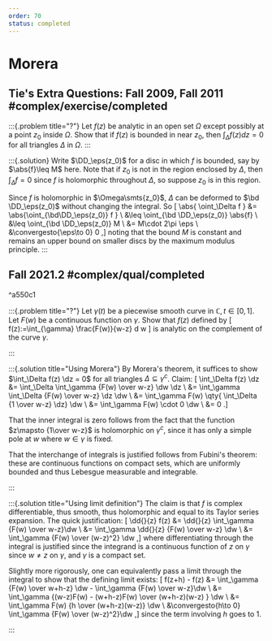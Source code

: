 ```yaml
---
order: 70
status: completed
---
```


# Morera 

## Tie's Extra Questions: Fall 2009, Fall 2011 #complex/exercise/completed

:::{.problem title="?"}
Let $f(z)$ be analytic in an open set $\Omega$ except possibly at a
point $z_0$ inside $\Omega$. Show that if $f(z)$ is bounded in near
$z_0$, then $\displaystyle \int_\Delta f(z) dz = 0$ for all triangles
$\Delta$ in $\Omega$.
:::

:::{.solution}
Write $\DD_\eps(z_0)$ for a disc in which $f$ is bounded, say by $\abs{f}\leq M$ here.
Note that if $z_0$ is not in the region enclosed by $\Delta$, then $\int_\Delta f = 0$ since $f$ is holomorphic throughout $\Delta$, so suppose $z_0$ is in this region.

Since $f$ is holomorphic in $\Omega\smts{z_0}$, $\Delta$ can be deformed to $\bd \DD_\eps(z_0)$ without changing the integral. 
So
\[
\abs{ \oint_\Delta f } 
&= \abs{\oint_{\bd\DD_\eps(z_0)} f } \\
&\leq \oint_{\bd \DD_\eps(z_0)} \abs{f} \\
&\leq \oint_{\bd \DD_\eps(z_0)} M \\
&= M\cdot 2\pi \eps \\
&\convergesto{\eps\to 0} 0
,\]
noting that the bound $M$ is constant and remains an upper bound on smaller discs by the maximum modulus principle.
:::

## Fall 2021.2  #complex/qual/completed

^a550c1

:::{.problem title="?"}
Let $\gamma(t)$ be a piecewise smooth curve in $\mathbb{C}, t \in[0,1]$. Let $F(w)$ be a continuous function on $\gamma$. Show that $f(z)$ defined by
\[
f(z):=\int_{\gamma} \frac{F(w)}{w-z} d w
\]
is analytic on the complement of the curve $\gamma$.

:::

:::{.solution title="Using Morera"}
By Morera's theorem, it suffices to show $\int_\Delta f(z) \dz = 0$ for all triangles $\Delta \subseteq \gamma^c$.
Claim:
\[
\int_\Delta f(z) \dz 
&= \int_\Delta \int_\gamma {F(w) \over w-z} \dw \dz \\
&= \int_\gamma \int_\Delta {F(w) \over w-z} \dz \dw \\
&= \int_\gamma F(w) \qty{ \int_\Delta {1 \over w-z} \dz} \dw \\
&= \int_\gamma F(w) \cdot 0 \dw \\
&= 0
.\]

That the inner integral is zero follows from the fact that the function $z\mapsto {1\over w-z}$ is holomorphic on $\gamma^c$, since it has only a simple pole at $w$ where $w\in \gamma$ is fixed.

That the interchange of integrals is justified follows from Fubini's theorem: these are continuous functions on compact sets, which are uniformly bounded and thus Lebesgue measurable and integrable.

:::


:::{.solution title="Using limit definition"}
The claim is that $f$ is complex differentiable, thus smooth, thus holomorphic and equal to its Taylor series expansion.
The quick justification:
\[
\dd{}{z} f(z)
&= \dd{}{z} \int_\gamma {F(w) \over w-z}\dw \\
&= \int_\gamma \dd{}{z} {F(w) \over w-z} \dw \\
&= \int_\gamma {F(w) \over (w-z)^2} \dw
,\]
where differentiating through the integral is justified since the integrand is a continuous function of $z$ on $\gamma$ since $w\neq z$ on $\gamma$, and $\gamma$ is a compact set.

Slightly more rigorously, one can equivalently pass a limit through the integral to show that the defining limit exists:
\[
f(z+h) - f(z)
&= \int_\gamma {F(w) \over w+h-z} \dw - \int_\gamma {F(w) \over w-z}\dw \\
&= \int_\gamma {(w-z)F(w) - (w+h-z)F(w) \over (w+h-z)(w-z) } \dw \\
&= \int_\gamma F(w) {h \over (w+h-z)(w-z)} \dw \\
&\convergesto{h\to 0} \int_\gamma {F(w) \over (w-z)^2}\dw
,\]
since the term involving $h$ goes to 1.


:::


